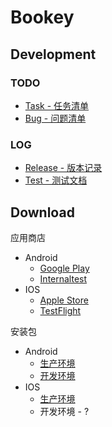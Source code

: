 # Bookey

## Development

### TODO

- [Task - 任务清单](https://github.com/bookey-dev/bookey.docs/projects/2)
- [Bug - 问题清单](https://github.com/bookey-dev/bookey.bug/issues)

### LOG

- [Release - 版本记录](https://github.com/bookey-dev/bookey.docs/issues/5)
- [Test - 测试文档](https://github.com/bookey-dev/bookey.docs/issues/3)

## Download

应用商店

- Android
   - [Google Play](https://play.google.com/store/apps/details?id=app.bookey)
   - [Internaltest](https://play.google.com/apps/internaltest/4700196513230198982)
- IOS
   - [Apple Store](https://apps.apple.com/cn/app/id1490069864)
   - [TestFlight](https://apps.apple.com/cn/app/testflight/id899247664)

安装包

- Android
   - [生产环境](https://wxit.oss-cn-shanghai.aliyuncs.com/apk/bookey/bookey-prod-release.apk)
   - [开发环境](https://wxit.oss-cn-shanghai.aliyuncs.com/apk/bookey/bookey-dev-release.apk)
- IOS
   - [生产环境](https://www.pgyer.com/hwqs)
   - 开发环境 - ?


